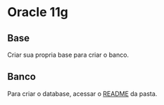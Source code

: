 # Oracle 11g

## Base
Criar sua propria base para criar o banco.

## Banco
Para criar o database, acessar o [README](./oracle11gR2/README.md#/Container-com-database-oraclexe-11g) da pasta.
